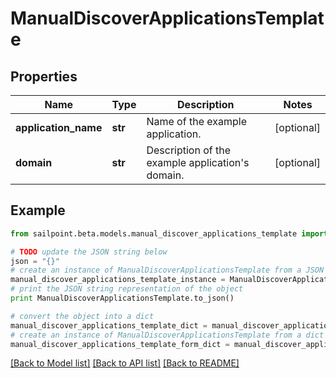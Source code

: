 # ManualDiscoverApplicationsTemplate


## Properties

Name | Type | Description | Notes
------------ | ------------- | ------------- | -------------
**application_name** | **str** | Name of the example application. | [optional] 
**domain** | **str** | Description of the example application&#39;s domain. | [optional] 

## Example

```python
from sailpoint.beta.models.manual_discover_applications_template import ManualDiscoverApplicationsTemplate

# TODO update the JSON string below
json = "{}"
# create an instance of ManualDiscoverApplicationsTemplate from a JSON string
manual_discover_applications_template_instance = ManualDiscoverApplicationsTemplate.from_json(json)
# print the JSON string representation of the object
print ManualDiscoverApplicationsTemplate.to_json()

# convert the object into a dict
manual_discover_applications_template_dict = manual_discover_applications_template_instance.to_dict()
# create an instance of ManualDiscoverApplicationsTemplate from a dict
manual_discover_applications_template_form_dict = manual_discover_applications_template.from_dict(manual_discover_applications_template_dict)
```
[[Back to Model list]](../README.md#documentation-for-models) [[Back to API list]](../README.md#documentation-for-api-endpoints) [[Back to README]](../README.md)


